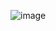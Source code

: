 
![image](https://user-images.githubusercontent.com/66634103/127762633-34369251-8bd6-45e9-a76d-4ea279364475.png)
